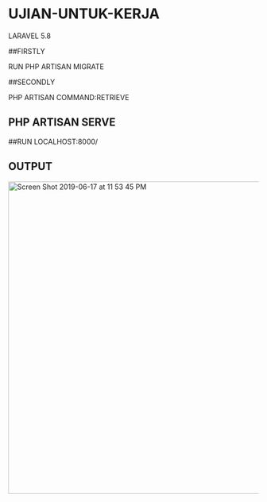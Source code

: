 # UJIAN-UNTUK-KERJA
LARAVEL 5.8

##FIRSTLY

RUN PHP ARTISAN MIGRATE

##SECONDLY

PHP ARTISAN COMMAND:RETRIEVE

## PHP ARTISAN SERVE

##RUN LOCALHOST:8000/



## OUTPUT 

<img width="629" alt="Screen Shot 2019-06-17 at 11 53 45 PM" src="https://user-images.githubusercontent.com/12325386/59618647-3f34ff00-915b-11e9-8a95-6dc0a6ff05a8.png">
